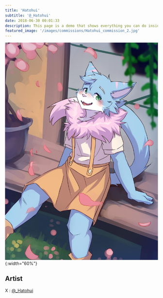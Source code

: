 ```yaml
---
title: 'Hatohui'
subtitle: '@_Hatohui'
date: 2018-06-30 00:01:33
description: This page is a demo that shows everything you can do inside portfolio and blog posts.
featured_image: '/images/commissions/Hatohui_commission_2.jpg'
---
```


![](/images/commissions/Hatohui_commission_2.jpg){:width="60%"}

## Artist

X : [@_Hatohui](https://twitter.com/_Hatohui)